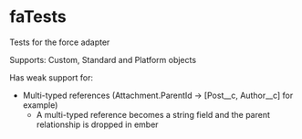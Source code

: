 # faTests
Tests for the force adapter

Supports:
Custom, Standard and Platform objects

Has weak support for:
- Multi-typed references (Attachment.ParentId -> [Post__c, Author__c] for example)
  * A multi-typed reference becomes a string field and the parent relationship is dropped in ember
